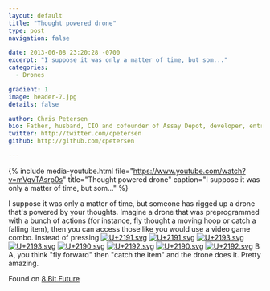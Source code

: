 ```yaml
---
layout: default
title: "Thought powered drone"
type: post
navigation: false

date: 2013-06-08 23:20:28 -0700
excerpt: "I suppose it was only a matter of time, but som..."
categories:
  - Drones

gradient: 1
image: header-7.jpg
details: false

author: Chris Petersen
bio: Father, husband, CIO and cofounder of Assay Depot, developer, entrepreneur and technologist.
twitter: http://twitter.com/cpetersen
github: http://github.com/cpetersen

---
```


{% include media-youtube.html file="https://www.youtube.com/watch?v=mVgvTAsrp0s" title="Thought powered drone" caption="I suppose it was only a matter of time, but som..." %}

I suppose it was only a matter of time, but someone has rigged up a drone that's powered by your thoughts. Imagine a drone that was preprogrammed with a bunch of actions (for instance, fly thought a moving hoop or catch a falling item), then you can access those like you would use a video game combo. Instead of pressing  [![U+2191.svg](/assets/import/9e5bbd68d17c24f8c3873e8709c3fa13/image.png)](http://en.wikipedia.org/wiki/File:U%2B2191.svg)   [![U+2191.svg](/attachments/9e5bbd68d17c24f8c3873e8709c3fa13/image.png)](http://en.wikipedia.org/wiki/File:U%2B2191.svg)   [![U+2193.svg](/attachments/373ac27b4469e68b9ccf5d845c10b6da/image.png)](http://en.wikipedia.org/wiki/File:U%2B2193.svg)  [![U+2193.svg](/attachments/373ac27b4469e68b9ccf5d845c10b6da/image.png)](http://en.wikipedia.org/wiki/File:U%2B2193.svg)  [![U+2190.svg](/attachments/83eafaa85424ee00bf84adbcae2a8959/image.png)](http://en.wikipedia.org/wiki/File:U%2B2190.svg)  [![U+2192.svg](/attachments/8b198308d2418f1f2667571f4fa49ade/image.png)](http://en.wikipedia.org/wiki/File:U%2B2192.svg)  [![U+2190.svg](/attachments/83eafaa85424ee00bf84adbcae2a8959/image.png)](http://en.wikipedia.org/wiki/File:U%2B2190.svg)  [![U+2192.svg](/attachments/8b198308d2418f1f2667571f4fa49ade.png)](http://en.wikipedia.org/wiki/File:U%2B2192.svg)  B A, you think "fly forward" then "catch the item" and the drone does it. Pretty amazing.

 Found on  [8 Bit Future](http://8bitfuture.com/post/52481038809/video-thought-powered-quadrocopter)  
